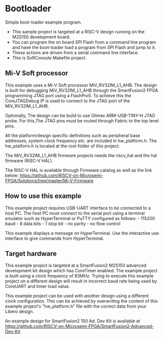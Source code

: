 #                   Bootloader


Simple boot-loader example program.
 *  This sample project is targeted at a RISC-V design running on the M2S150 development board.
 *  You can program the on board SPI Flash from a command line program and have the
    boot-loader load a program from SPI Flash and jump to it.
 *  These actions are driven from a serial command line interface.
  *  This is SoftConsole Makefile project.

##                            Mi-V Soft processor
This example uses a Mi-V Soft processor MiV_RV32IM_L1_AHB. The design is 
built for debugging MiV_RV32IM_L1_AHB through the SmartFusion2 FPGA programming 
JTAG port using a FlashPro5. To achieve this the CoreJTAGDebug IP is used to 
connect to the JTAG port of the MiV_RV32IM_L1_AHB.

Optionally, The design can be build to use Olimex ARM-USB-TINY-H JTAG probe. 
For this,The JTAG pins must be routed through Fabric to the top level pins.

All the platform/design specific definitions such as peripheral base addresses,
system clock frequency etc. are included in hw_platform.h. The hw_platform.h is 
located at the root folder of this project.

The MiV_RV32IM_L1_AHB firmware projects needs the riscv_hal and the hal firmware
(RISC-V HAL).

The RISC-V HAL is available through Firmware catalog as well as the link below:
   https://github.com/RISCV-on-Microsemi-FPGA/Solutions/tree/master/Mi-V-Firmware

##                            How to use this example
This example project requires USB-UART interface to be connected to a host PC. 
The host PC must connect to the serial port using a terminal emulator such as
HyperTerminal or PuTTY configured as follows:
    - 115200 baud
    - 8 data bits
    - 1 stop bit
    - no parity
    - no flow control

This example displays a message on HyperTerminal. Use the interactive use interface
to give commands from HyperTerminal.

##                                Target hardware
This example project is targeted at a SmartFusion2 M2S150 advanced development kit
design which has CoreTimer enabled. 
The example project is built using a clock frequency of 83MHz. Trying to execute 
this example project on a different design will result in incorrect baud rate 
being used by CoreUART and timer load value.

This example project can be used with another design using a different clock
configuration. This can be achieved by overwriting the content of this example
project's "hw_platform.h" file with the correct data from your Libero design.

An example design for SmartFusion2 150 Ad. Dev Kit is available at 
https://github.com/RISCV-on-Microsemi-FPGA/SmartFusion2-Advanced-Dev-Kit
